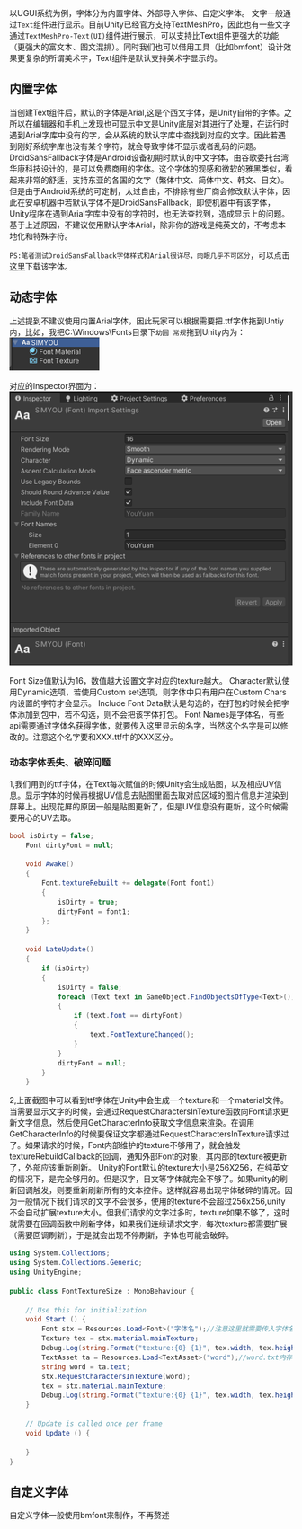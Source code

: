 以UGUI系统为例，字体分为内置字体、外部导入字体、自定义字体。
文字一般通过``Text``组件进行显示。目前Unity已经官方支持TextMeshPro，因此也有一些文字通过``TextMeshPro-Text(UI)``组件进行展示，可以支持比Text组件更强大的功能（更强大的富文本、图文混排）。同时我们也可以借用工具（比如bmfont）设计效果更复杂的所谓美术字，Text组件是默认支持美术字显示的。

## 内置字体
当创建Text组件后，默认的字体是Arial,这是个西文字体，是Unity自带的字体。之所以在编辑器和手机上发现也可显示中文是Unity底层对其进行了处理，在运行时遇到Arial字库中没有的字，会从系统的默认字库中查找到对应的文字。因此若遇到刚好系统字库也没有某个字符，就会导致字体不显示或者乱码的问题。
DroidSansFallback字体是Android设备初期时默认的中文字体，由谷歌委托台湾华康科技设计的，是可以免费商用的字体。这个字体的观感和微软的雅黑类似，看起来非常的舒适，支持东亚的各国的文字（繁体中文、简体中文、韩文、日文）。但是由于Android系统的可定制，太过自由，不排除有些厂商会修改默认字体，因此在安卓机器中若默认字体不是DroidSansFallback，即使机器中有该字体，Unity程序在遇到Arial字库中没有的字符时，也无法查找到，造成显示上的问题。
基于上述原因，不建议使用默认字体Arial，除非你的游戏是纯英文的，不考虑本地化和特殊字符。

``PS:笔者测试DroidSansFallback字体样式和Arial很详尽，肉眼几乎不可区分``，可以点击[这里](https://download.csdn.net/download/iningwei/83914827)下载该字体。

## 动态字体
上述提到不建议使用内置Arial字体，因此玩家可以根据需要把.ttf字体拖到Untiy内，比如，我把C:\Windows\Fonts目录下``幼圆 常规``拖到Unity内为：
![](https://raw.githubusercontent.com/iningwei/SelfPictureHost/master/Blog/20220228182208.png)

对应的Inspector界面为：
![](https://raw.githubusercontent.com/iningwei/SelfPictureHost/master/Blog/20220228182317.png)

Font Size值默认为16，数值越大设置文字对应的texture越大。
Character默认使用Dynamic选项，若使用Custom set选项，则字体中只有用户在Custom Chars内设置的字符才会显示。
Include Font Data默认是勾选的，在打包的时候会把字体添加到包中，若不勾选，则不会把该字体打包。
Font Names是字体名，有些api需要通过字体名获得字体，就要传入这里显示的名字，当然这个名字是可以修改的。注意这个名字要和XXX.ttf中的XXX区分。

### 动态字体丢失、破碎问题
1,我们用到的ttf字体，在Text每次赋值的时候Unity会生成贴图，以及相应UV信息。显示字体的时候再根据UV信息去贴图里面去取对应区域的图片信息并渲染到屏幕上。出现花屏的原因一般是贴图更新了，但是UV信息没有更新，这个时候需要用心的UV去取。
```csharp
bool isDirty = false;
    Font dirtyFont = null;
  
    void Awake()
    {
        Font.textureRebuilt += delegate(Font font1)
        {
            isDirty = true;
            dirtyFont = font1;
        };
    }
  
    void LateUpdate()
    {
        if (isDirty)
        {
            isDirty = false;
            foreach (Text text in GameObject.FindObjectsOfType<Text>())
            {
                if (text.font == dirtyFont)
                {
                    text.FontTextureChanged();
                }
            }
            dirtyFont = null;
        }
    }
```

2,上面截图中可以看到ttf字体在Unity中会生成一个texture和一个material文件。当需要显示文字的时候，会通过RequestCharactersInTexture函数向Font请求更新文字信息，然后使用GetCharacterInfo获取文字信息来渲染。在调用GetCharacterInfo的时候要保证文字都通过RequestCharactersInTexture请求过了。如果请求的时候，Font内部维护的texture不够用了，就会触发textureRebuildCallback的回调，通知外部Font的对象，其内部的texture被更新了，外部应该重新刷新。
Unity的Font默认的texture大小是256X256，在纯英文的情况下，是完全够用的。但是汉字，日文等字体就完全不够了。如果unity的刷新回调触发，则要重新刷新所有的文本控件。这样就容易出现字体破碎的情况。因为一般情况下我们请求的文字不会很多，使用的texture不会超过256x256,unity不会自动扩展texture大小。但我们请求的文字过多时，texture如果不够了，这时就需要在回调函数中刷新字体，如果我们连续请求文字，每次texture都需要扩展（需要回调刷新），于是就会出现不停刷新，字体也可能会破碎。
```csharp
using System.Collections;
using System.Collections.Generic;
using UnityEngine;

public class FontTextureSize : MonoBehaviour {

    // Use this for initialization
    void Start () {
        Font stx = Resources.Load<Font>("字体名");//注意这里就需要传入字体名，见上文
        Texture tex = stx.material.mainTexture;
        Debug.Log(string.Format("texture:{0} {1}", tex.width, tex.height));
        TextAsset ta = Resources.Load<TextAsset>("word");//word.txt内存储了很多文字
        string word = ta.text;
        stx.RequestCharactersInTexture(word);
        tex = stx.material.mainTexture;
        Debug.Log(string.Format("texture:{0} {1}", tex.width, tex.height));
    }
    
    // Update is called once per frame
    void Update () {
        
    }
}
```

## 自定义字体
自定义字体一般使用bmfont来制作，不再赘述